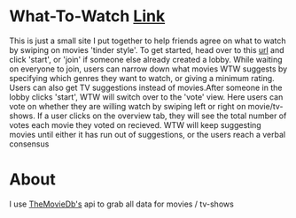 
# What-To-Watch [Link](https://whattowatch.martin-petrov.com)
This is just a small site I put together to help friends agree on what to watch by swiping on
movies 'tinder style'. To get started, head over to this [url](https://whattowatch.martin-petrov.com) 
and click 'start', or 'join' if someone else already created a lobby. While waiting on everyone
to join, users can narrow down what movies WTW suggests by specifying which genres they want
to watch, or giving a minimum rating. Users can also get TV suggestions instead of movies.After
someone in the lobby clicks 'start', WTW will switch over to the 'vote' view. Here users can 
vote on whether they are willing watch by swiping left or right on movie/tv-shows. If a user 
clicks on the overview tab, they will see the total number of votes each movie they voted on 
recieved. WTW will keep suggesting movies until either it has run out of suggestions, or the
users reach a verbal consensus


# About
I use [TheMovieDb's](https://www.themoviedb.org/) api to grab all data for movies / tv-shows
